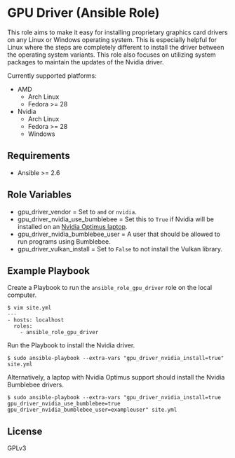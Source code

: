 # GPU Driver (Ansible Role)

This role aims to make it easy for installing proprietary graphics card drivers on any Linux or Windows operating system. This is especially helpful for Linux where the steps are completely different to install the driver between the operating system variants. This role also focuses on utilizing system packages to maintain the updates of the Nvidia driver.

Currently supported platforms:

* AMD
    * Arch Linux
    * Fedora >= 28
* Nvidia
    * Arch Linux
    * Fedora >= 28
    * Windows

## Requirements

* Ansible >= 2.6

## Role Variables

* gpu_driver_vendor = Set to `amd` or `nvidia`.
* gpu_driver_nvidia_use_bumblebee = Set this to `True` if Nvidia will be installed on an [Nvidia Optimus laptop](https://www.geforce.com/hardware/technology/optimus/supported-gpus).
* gpu_driver_nvidia_bumblebee_user = A user that should be allowed to run programs using Bumblebee.
* gpu_driver_vulkan_install = Set to `False` to not install the Vulkan library.

## Example Playbook

Create a Playbook to run the `ansible_role_gpu_driver` role on the local computer.

```
$ vim site.yml
---
- hosts: localhost
  roles:
    - ansible_role_gpu_driver
```

Run the Playbook to install the Nvidia driver.

```
$ sudo ansible-playbook --extra-vars "gpu_driver_nvidia_install=true" site.yml
```

Alternatively, a laptop with Nvidia Optimus support should install the Nvidia Bumblebee drivers.

```
$ sudo ansible-playbook --extra-vars "gpu_driver_nvidia_install=true gpu_driver_nvidia_use_bumblebee=true gpu_driver_nvidia_bumblebee_user=exampleuser" site.yml
```

## License

GPLv3
